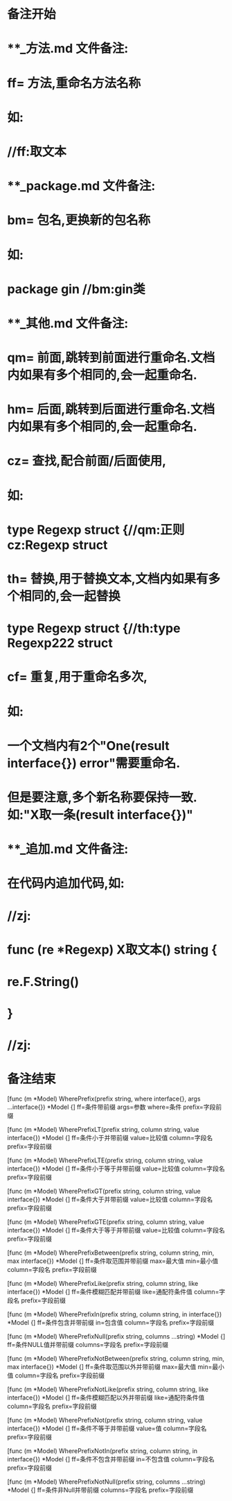 # 备注开始
# **_方法.md 文件备注:
# ff= 方法,重命名方法名称
# 如:
# //ff:取文本

# **_package.md 文件备注:
# bm= 包名,更换新的包名称 
# 如: 
# package gin //bm:gin类

# **_其他.md 文件备注:
# qm= 前面,跳转到前面进行重命名.文档内如果有多个相同的,会一起重命名.
# hm= 后面,跳转到后面进行重命名.文档内如果有多个相同的,会一起重命名.
# cz= 查找,配合前面/后面使用,
# 如:
# type Regexp struct {//qm:正则 cz:Regexp struct
#
# th= 替换,用于替换文本,文档内如果有多个相同的,会一起替换
# type Regexp struct {//th:type Regexp222 struct
#
# cf= 重复,用于重命名多次,
# 如: 
# 一个文档内有2个"One(result interface{}) error"需要重命名.
# 但是要注意,多个新名称要保持一致. 如:"X取一条(result interface{})"

# **_追加.md 文件备注:
# 在代码内追加代码,如:
# //zj:
# func (re *Regexp) X取文本() string { 
#    re.F.String()
# }
# //zj:
# 备注结束

[func (m *Model) WherePrefix(prefix string, where interface{}, args ...interface{}) *Model {]
ff=条件带前缀
args=参数
where=条件
prefix=字段前缀

[func (m *Model) WherePrefixLT(prefix string, column string, value interface{}) *Model {]
ff=条件小于并带前缀
value=比较值
column=字段名
prefix=字段前缀

[func (m *Model) WherePrefixLTE(prefix string, column string, value interface{}) *Model {]
ff=条件小于等于并带前缀
value=比较值
column=字段名
prefix=字段前缀

[func (m *Model) WherePrefixGT(prefix string, column string, value interface{}) *Model {]
ff=条件大于并带前缀
value=比较值
column=字段名
prefix=字段前缀

[func (m *Model) WherePrefixGTE(prefix string, column string, value interface{}) *Model {]
ff=条件大于等于并带前缀
value=比较值
column=字段名
prefix=字段前缀

[func (m *Model) WherePrefixBetween(prefix string, column string, min, max interface{}) *Model {]
ff=条件取范围并带前缀
max=最大值
min=最小值
column=字段名
prefix=字段前缀

[func (m *Model) WherePrefixLike(prefix string, column string, like interface{}) *Model {]
ff=条件模糊匹配并带前缀
like=通配符条件值
column=字段名
prefix=字段前缀

[func (m *Model) WherePrefixIn(prefix string, column string, in interface{}) *Model {]
ff=条件包含并带前缀
in=包含值
column=字段名
prefix=字段前缀

[func (m *Model) WherePrefixNull(prefix string, columns ...string) *Model {]
ff=条件NULL值并带前缀
columns=字段名
prefix=字段前缀

[func (m *Model) WherePrefixNotBetween(prefix string, column string, min, max interface{}) *Model {]
ff=条件取范围以外并带前缀
max=最大值
min=最小值
column=字段名
prefix=字段前缀

[func (m *Model) WherePrefixNotLike(prefix string, column string, like interface{}) *Model {]
ff=条件模糊匹配以外并带前缀
like=通配符条件值
column=字段名
prefix=字段前缀

[func (m *Model) WherePrefixNot(prefix string, column string, value interface{}) *Model {]
ff=条件不等于并带前缀
value=值
column=字段名
prefix=字段前缀

[func (m *Model) WherePrefixNotIn(prefix string, column string, in interface{}) *Model {]
ff=条件不包含并带前缀
in=不包含值
column=字段名
prefix=字段前缀

[func (m *Model) WherePrefixNotNull(prefix string, columns ...string) *Model {]
ff=条件非Null并带前缀
columns=字段名
prefix=字段前缀
